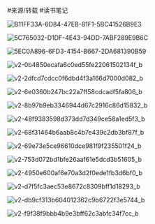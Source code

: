 
#来源/转载 
#读书笔记 





![B11FF33A-6D84-47EB-81F1-5BC41526B9E3](英语语法.assets/B11FF33A-6D84-47EB-81F1-5BC41526B9E3.jpeg)

![5C765032-D1DF-4E43-94DD-7ABF289E9B6C](英语语法.assets/5C765032-D1DF-4E43-94DD-7ABF289E9B6C.jpeg)

![5EC0A896-6FD3-4154-B667-2DA681390B59](英语语法.assets/5EC0A896-6FD3-4154-B667-2DA681390B59.jpeg)



![v2-0b4850ecafa6c0ed55fe22061502134f_b](英语语法.assets/v2-0b4850ecafa6c0ed55fe22061502134f_b.jpg)

![v2-2dfcd7cdcc0f6dbd4f3a166d7000d082_b](英语语法.assets/v2-2dfcd7cdcc0f6dbd4f3a166d7000d082_b.jpg)

![v2-6e0360b247bc22a7ff58cdcadf5fa806_b](英语语法.assets/v2-6e0360b247bc22a7ff58cdcadf5fa806_b.jpg)

![v2-8b97b9eb3346944d67c2916c86d15832_b](英语语法.assets/v2-8b97b9eb3346944d67c2916c86d15832_b.jpg)

![v2-48f9383598d373dd7d349ce58a1ed5f3_b](英语语法.assets/v2-48f9383598d373dd7d349ce58a1ed5f3_b.jpg)

![v2-68f31464b6aab8c4b7e439c2db3bf87f_b](英语语法.assets/v2-68f31464b6aab8c4b7e439c2db3bf87f_b.jpg)

![v2-69e73e5ce96610dce981f9f235501f24_b](英语语法.assets/v2-69e73e5ce96610dce981f9f235501f24_b.jpg)

![v2-753d072bd1bfe26aaf61e5dcd3b51605_b](英语语法.assets/v2-753d072bd1bfe26aaf61e5dcd3b51605_b.jpg)

![v2-4950e600af6e70a3d2f0ede1fb3d6bf0_b](英语语法.assets/v2-4950e600af6e70a3d2f0ede1fb3d6bf0_b.jpg)

![v2-d7f5fc3aec53e8672c8309bff1d18293_b](英语语法.assets/v2-d7f5fc3aec53e8672c8309bff1d18293_b.jpg)

![v2-db9cf313b604012362c9b6722f3e5744_b](英语语法.assets/v2-db9cf313b604012362c9b6722f3e5744_b.jpg)

![v2-f9f38f9bbb4b9e3bff62c3abfc34f7cc_b](英语语法.assets/v2-f9f38f9bbb4b9e3bff62c3abfc34f7cc_b.jpg)